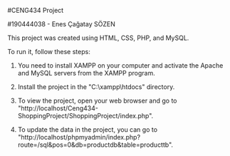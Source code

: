 #CENG434 Project 

#190444038 - Enes Çağatay SÖZEN

This project was created using HTML, CSS, PHP, and MySQL. 

To run it, follow these steps:

1. You need to install XAMPP on your computer and activate the Apache and MySQL servers from the XAMPP program.

2. Install the project in the "C:\xampp\htdocs" directory.

3. To view the project, open your web browser and go to "http://localhost/Ceng434-ShoppingProject/ShoppingProject/index.php".

4. To update the data in the project, you can go to "http://localhost/phpmyadmin/index.php?route=/sql&pos=0&db=productdb&table=producttb".



